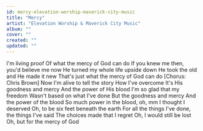```yaml
---
id: mercy-elevation-worship-maverick-city-music
title: "Mercy"
artist: "Elevation Worship & Maverick City Music"
album: ""
cover: ""
created: ""
updated: ""
---
```


I'm living proof
Of what the mercy of God can do
If you knew me then, you'd believe me now
He turned my whole life upside down
He took the old and He made it new
That's just what the mercy of God can do
[Chorus: Chris Brown]
Now I'm alive to tell the story
How I've overcome
It's His goodness and mercy
And the power of His blood
I'm so glad that my freedom
Wasn't based on what I've done
But the goodness and mercy
And the power of the blood
So much power in the blood, oh, mm
I thought I deserved
Oh, to be six feet beneath the earth
For all the things I've done, the things I've said
The choices made that I regret
Oh, I would still be lost
Oh, but for the mercy of God